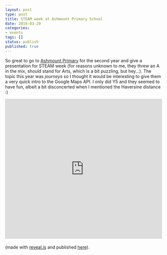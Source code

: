 ```yaml
---
layout: post
type: post
title: STEAM week at Ashmount Primary School
date: 2019-03-29
categories:
- events
tags: []
status: publish
published: true
---
```


So great to go to [Ashmount Primary](http://www.ashmountprimaryschool.co.uk/) for the second year and give a presentation for STEAM week (for reasons unknown to me, they threw an A in the mix, should stand for Arts, which is a bit puzzling, but hey...). The topic this year was *journeys* so I thought it would be interesting to give them a very quick intro to the Google Maps API. I only did Y5 and they seemed to have fun, albeit a bit disconcerted when I mentioned the Haversine distance :)

<iframe src="https://tom.londondroids.com/STEAM-1903/slides/" width="550" height="450" frameborder="0" marginwidth="0" marginheight="0" scrolling="no" style="border:1px solid #CCC; border-width:1px; margin-bottom:5px; max-width: 100%;" allowfullscreen></iframe>

(made with [reveal.js](http://lab.hakim.se/reveal-js/) and published [here](https://github.com/grudelsud/STEAM-1903)).
